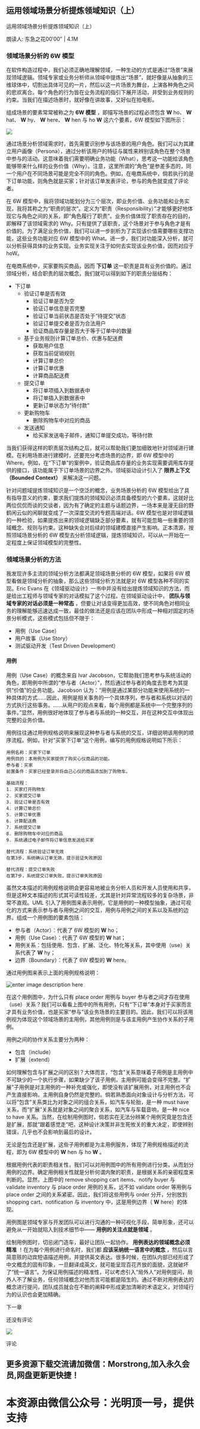 
## 运用领域场景分析提炼领域知识（上）

运用领域场景分析提炼领域知识（上）

朗读人: 东急之花00′00′′ | 4.1M

### 领域场景分析的 6W 模型

在软件构造过程中，我们必须正确地理解领域，一种生动的方式是通过“场景”来展现领域逻辑。领域专家或业务分析师从领域中提炼出“场景”，就好像是从抽象的三维球体中，切割出具体可见的一片，然后以这一片场景为舞台，上演各种角色之间的悲欢离合。每个角色的行为皆在业务流程的指引下展开活动，并受到业务规则的约束。当我们在描述场景时，就好像在讲故事，又好似在拍电影。

组成场景的要素常常被称之为 **6W 模型** ，即描写场景的过程必须包含 **W** ho、 **W** hat、 **W** hy、 **W**
here、 **W** hen 与 ho **W** 这六个要素，6W 模型如下图所示：

![](http://images.gitbook.cn/a463fa10-7920-11e8-afa8-8db2b8bc59f2)

通过场景分析领域需求时，首先需要识别参与该场景的用户角色。我们可以为其建立用户画像（Persona），通过分析该用户的特征与属性来辨别该角色在整个场景中参与的活动。这意味着我们需要明确业务功能（What），思考这一功能给该角色能够带来什么样的业务价值（Why）。注意，这里所谓的“角色”是参差多态的，同一个用户在不同场景可能是完全不同的角色。例如，在电商系统中，倘若执行的是下订单功能，则角色就是买家；针对该订单发表评论，参与的角色就变成了评论者。

在 6W
模型中，我将领域功能划分为三个层次，即业务价值、业务功能和业务实现，我将其称之为“职责的层次”。定义为“职责（Responsibility）”才能够更好地体现它与角色之间的关系，即“角色履行了职责”。业务价值体现了职责存在的目的，即解释了该领域需求的
Why。只有提供了该职责，这个场景对于参与角色才是有价值的。为了满足业务价值，我们可以进一步剖析为了实现该价值需要哪些支撑功能，这些业务功能对应 6W
模型中的 What。进一步，我们对功能深入分析，就可以分析获得具体的业务实现。业务实现关注于如何去实现该业务价值，因而对应于 hoW。

在电商系统中，买家要购买商品，因而 **下订单** 这一职责是具有业务价值的。通过领域分析，结合职责的层次概念，我们就可以得到如下的职责分层结构：

  * 下订单
    * 验证订单是否有效
      * 验证订单是否为空
      * 验证订单信息是否完整
      * 验证订单当前状态是否处于“待提交”状态
      * 验证订单提交者是否为合法用户
      * 验证商品库存量是否大于等于订单中的数量
    * 基于业务规则计算订单总价、优惠与配送费
      * 获取用户信息
      * 获取当前促销规则
      * 计算订单总价
      * 计算订单优惠
      * 计算商品配送费
    * 提交订单
      * 将订单项插入到数据表中
      * 将订单插入到数据表中
      * 更新订单状态为“待付款”
    * 更新购物车
      * 删除购物车中对应的商品
    * 发送通知
      * 给买家发送电子邮件，通知订单提交成功，等待付款

当我们获得这样的职责层次结构之后，就可以帮助我们更加细致地针对领域进行建模。在利用场景进行建模时，还要充分考虑场景的边界，即 6W 模型中的
Where。例如，在“下订单”的案例中，验证商品库存量的业务实现需要调用库存提供的接口，该功能属于下订单场景的边界之外。领域驱动设计引入了
**限界上下文（Bounded Context）** 来解决这一问题。

针对问题域提炼领域知识是一个空泛的概念，业务场景分析的 6W
模型给出了具有指导意义的约束，要求我们提炼的领域知识必须具备模型的六个要素，这就好比两位侃侃而谈的交谈者，因为有了确定的主题与话题边界，一场本来是漫无目的野鹤闲云似的闲聊就变成了一次深度交流的专题高端对话。6W
模型也是对领域逻辑的一种检验，如果提炼出来的领域逻辑缺乏部分要素，就有可能忽略一些重要的领域概念、规则与约束。这种缺失会对后续的领域建模直接产生影响。正本清源，按照领域场景分析的
6W 模型去分析领域逻辑，提炼领域知识，可以从一开始在一定程度上保证领域模型的完整性。

### 领域场景分析的方法

我发现许多主流的领域分析方法都满足领域场景分析的 6W 模型，如果将 6W 模型看做是领域分析的抽象，那么这些领域分析方法就是对 6W
模型各种不同的实现。Eric Evans
在《领域驱动设计》一书中并没有给出提炼领域知识的方法，而是给出工程师与领域专家的对话模拟了这个过程。在领域驱动设计中，
**团队与领域专家的对话必须是一种常态**
，但要让对话变得更加高效，使不同角色对相同业务的理解能够迅速达成一致，最佳的做法还是应该在团队中形成一种相对固定的场景分析模式，这些模式包括但不限于：

  * 用例（Use Case）
  * 用户故事（Use Story）
  * 测试驱动开发（Test Driven Development）

#### 用例

用例（Use Case）的概念来自 Ivar
Jacobson，它帮助我们思考参与系统活动的角色，即用例中所谓的“参与者（Actor）”，然后通过参与者的角度去思考为其提供“价值”的业务功能。Jacobson
认为：“用例是通过某部分功能来使用系统的一种具体的方式……因此，用例是相关事务的一个具体序列，参与者和系统以对话的方式执行这些事务。……从用户的观点来看，每个用例都是系统中一个完整序列的事件。”显然，用例很好地体现了参与者与系统的一种交互，并在这种交互中体现出完整的业务价值。

用例往往通过用例规格说明来展现这种参与者与系统的交互，详细说明该用例的顺序流程。例如，针对“买家下订单”这个用例，编写的用例规格说明如下所示：

    
    
    用例名称：买家下订单
    用例目的：本用例为买家提供了购买心仪商品的功能。
    参与者：买家
    前置条件：买家已经登录并将自己心仪的商品添加到了购物车。
    
    基础流程：
    1. 买家打开购物车
    2. 买家提交订单
    3. 验证订单是否有效
    4. 计算订单总价
    5. 计算订单优惠
    6. 计算配送费
    7. 系统提交订单
    8. 删除购物车中对应的商品
    9. 系统通过电子邮件将订单信息发送给买家
    
    替代流程：系统验证订单无效
    在第3步，系统确认订单无效，提示验证失败原因
    
    替代流程：提交订单失败
    在第7步，系统提交订单失败，提示订单失败原因
    

虽然文本描述的用例规格说明会更容易地被业务分析人员和开发人员使用和共享，但是这种文本描述的形式其可读性较差，尤其是针对异常流程较多的复杂场景，非常不直观。UML
引入了用例图来表示用例，它是用例的一种模型抽象，通过可视化的方式来表示参与者与用例之间的交互，用例与用例之间的关系以及系统的边界。组成一个用例图的要素包括：

  * 参与者（Actor）：代表了 6W 模型的 **W** ho；
  * 用例（Use Case）：代表了 6W 模型的 **W** hat；
  * 用例关系：包括使用、包含、扩展、泛化、特化等关系，其中使用（use）关系代表了 **W** hy；
  * 边界（Boundary）：代表了 6W 模型的 **W** here。

通过用例图来表示上面的用例规格说明：

![enter image description
here](http://images.gitbook.cn/e3559030-7920-11e8-afa8-8db2b8bc59f2)

在这个用例图中，为什么只有 place order 用例与 buyer
参与者之间才存在使用（use）关系？我们可以看看上图中的所有用例，只有“下订单”本身对于买家而言才具有业务价值，也是买家“参与”该业务场景的主要目的。因此，我们可以将该用例视为体现这个领域场景的主用例，其他用例则是与该主用例产生协作关系的子用例。

用例之间的协作关系主要分为两种：

  * 包含（include）
  * 扩展（extend）

如何理解包含与扩展之间的区别？大体而言，“包含”关系意味着子用例是主用例中不可缺少的一个执行步骤，如果缺少了该子用例，主用例可能会变得不完整。“扩展”子用例是对主用例的一种补充或强化，即使没有该扩展用例，对主用例也不会产生直接影响，主用例自身仍然是完整的。倘若熟悉面向对象设计与分析方法，可以将“包含”关系类比为对象之间的组合关系，如汽车与轮胎，是一种
must have 关系，而“扩展”关系就是对象之间的聚合关系，如汽车与车载音响，是一种 nice to have
关系。当然，在绘制用例图时，倘若实在无法分辨某个用例究竟是包含还是扩展，那就“跟着感觉走”吧，这种设计决策并非生死攸关的重大决定，即使辨别错误，几乎也不会影响到最后的设计。

无论是包含还是扩展，这些子用例都是为主用例服务，体现了用例规格描述的流程，即为 6W 模型中的 **W** hen 与 ho **W** 。

根据用例代表的职责相关性，我们可以对用例图中的所有用例进行分类，从而划分用例的边界。确定用例相关性就是分析何谓内聚的职责，是根据关系的亲密程度来判断的。显然，上图中的
remove shopping cart items、notify buyer 与 validate inventory 与 place order
用例的关系，远不如 validate order 等用例与 place order 之间的关系紧密。因此，我们将这些用例与 order 分开，分别放到
shopping cart、notification 与 inventory 中，这是用例边界（ **W** here）的体现。

用例图是领域专家与开发团队可以进行沟通的一种可视化手段，简单形象，还可以避免从一开始就陷入到技术细节中—— **用例的关注点就是领域** 。

绘制用例图时，切忌闭门造车，最好让团队一起协作。 **用例表达的领域概念必须精准** ！在为每个用例进行命名时，我们都 **应该采纳统一语言中的概念**
，然后以言简意赅的动宾短语描述用例，并提供英文表达。很多时候，在团队内部已经形成了中文概念的固有印象，一旦翻译成英文，就可能呈现百花齐放的面貌，这就破坏了“统一语言”。为保证用例描述的精准性，可以考虑引入“局外人”对用例提问，局外人不了解业务，任何领域概念对他而言可能都是陌生的。通过不断对用例表达的概念进行提问，团队成员就会在不断的阐释中形成更加清晰的术语定义，对领域行为的认识也会更加精确。

下一章

还没有评论

![](https://images.gitbook.cn/7e637010-8cc6-11e9-b60e-19c95a6a735a)

评论


## 更多资源下载交流请加微信：Morstrong,加入永久会员,网盘更新更快捷！
# 本资源由微信公众号：光明顶一号，提供支持